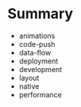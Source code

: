 # Summary

* animations
* code-push
* data-flow
* deployment
* development
* layout
* native
* performance

